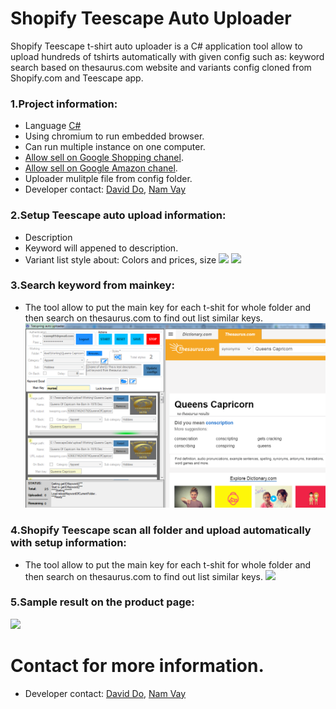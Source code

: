 # Shopify Teescape Auto Uploader
Shopify Teescape t-shirt auto uploader is a C# application tool allow to upload hundreds of tshirts automatically with given config such as: keyword search based on thesaurus.com website and variants config cloned from Shopify.com and Teescape app.

### 1.Project information:
- Language [C#](https://docs.microsoft.com/en-us/dotnet/csharp/)
- Using chromium to run embedded browser.
- Can run multiple instance on one computer.
- [Allow sell on Google Shopping chanel](https://apps.shopify.com/google-shopping).
- [Allow sell on Google Amazon chanel](https://apps.shopify.com/amazon).
- Uploader mulitple file from config folder.
- Developer contact: [David Do](mailto:dvcuong05@gmail.com), [Nam Vay](https://github.com/vpnocsen)
### 2.Setup Teescape auto upload information:
- Description
- Keyword will appened to description.
- Variant list style about: Colors and prices, size
![](https://github.com/dvcuong05/Shopify-TeescapeAutoUploader/blob/master/slide/setup-step.png)
![](https://github.com/dvcuong05/Shopify-TeescapeAutoUploader/blob/master/slide/setup-desc.png)
### 3.Search keyword from mainkey:
- The tool allow to put the main key for each t-shit for whole folder and then search on thesaurus.com to find out list similar keys.
![](https://github.com/dvcuong05/TeespringAutoUploader/blob/master/slide/keyword%20searching.png)
### 4.Shopify Teescape scan all folder and upload automatically with setup information:
- The tool allow to put the main key for each t-shit for whole folder and then search on thesaurus.com to find out list similar keys.
![](https://github.com/dvcuong05/Shopify-TeescapeAutoUploader/blob/master/slide/uploading-step.png)
### 5.Sample result on the product page:
![](https://github.com/dvcuong05/Shopify-TeescapeAutoUploader/blob/master/slide/result.png)

# Contact for more information.
- Developer contact: [David Do](mailto:dvcuong05@gmail.com), [Nam Vay](https://github.com/vpnocsen)
